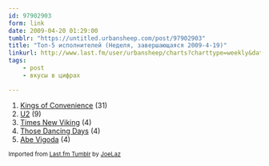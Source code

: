 ```yaml
---
id: 97902903
form: link
date: 2009-04-20 01:29:00
tumblr: "https://untitled.urbansheep.com/post/97902903"
title: "Топ-5 исполнителей (Неделя, завершающаяся 2009-4-19)"
linkurl: http://www.last.fm/user/urbansheep/charts?charttype=weekly&date_to=1240142400
tags:
    - post
    - вкусы в цифрах

---
```

<ol><li>
<a rel="nofollow" target="_blank" href="http://www.last.fm/music/Kings+of+Convenience">Kings of Convenience</a>&nbsp;(31)</li>
<li>
<a rel="nofollow" target="_blank" href="http://www.last.fm/music/U2">U2</a>&nbsp;(9)</li>
<li>
<a rel="nofollow" target="_blank" href="http://www.last.fm/music/Times+New+Viking">Times New Viking</a>&nbsp;(4)</li>
<li>
<a rel="nofollow" target="_blank" href="http://www.last.fm/music/Those+Dancing+Days">Those Dancing Days</a>&nbsp;(4)</li>
<li>
<a rel="nofollow" target="_blank" href="http://www.last.fm/music/Abe+Vigoda">Abe Vigoda</a>&nbsp;(4)</li>
</ol><p><small>Imported from <a rel="nofollow" target="_blank" href="http://joelaz.com/post/23488847/last-fm-tumblr-weekly-top-artists">Last.fm Tumblr</a> by <a rel="nofollow" target="_blank" href="http://joelaz.com">JoeLaz</a></small></p>
